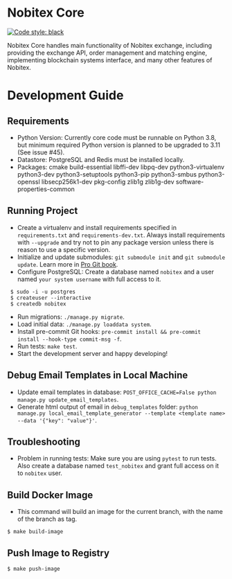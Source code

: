 # Nobitex Core
[![Code style: black](https://img.shields.io/badge/code%20style-black-000000.svg)](https://github.com/psf/black)

Nobitex Core handles main functionality of Nobitex exchange, including providing the exchange API, order management and matching engine, implementing blockchain systems interface, and many other features of Nobitex.

# Development Guide
## Requirements
* Python Version: Currently core code must be runnable on Python 3.8, but minimum required Python version is planned to be upgraded to 3.11 (See issue #45).
* Datastore: PostgreSQL and Redis must be installed locally.
* Packages: cmake build-essential libffi-dev libpq-dev python3-virtualenv python3-dev python3-setuptools python3-pip python3-smbus python3-openssl libsecp256k1-dev pkg-config zlib1g zlib1g-dev software-properties-common

## Running Project
* Create a virtualenv and install requirements specified in `requirements.txt` and `requirements-dev.txt`. Always install requirements with `--upgrade` and try not to pin any package version unless there is reason to use a specific version.
* Initialize and update submodules: `git submodule init` and `git submodule update`. Learn more in [Pro Git book](https://git-scm.com/book/en/v2/Git-Tools-Submodules).
* Configure PostgreSQL: Create a database named `nobitex` and a user named `your system username` with full access to it.
```commandline
 $ sudo -i -u postgres
 $ createuser --interactive
 $ createdb nobitex

```
* Run migrations: `./manage.py migrate`.
* Load initial data: `./manage.py loaddata system`.
* Install pre-commit Git hooks: `pre-commit install && pre-commit install --hook-type commit-msg -f`.
* Run tests: `make test`.
* Start the development server and happy developing!

## Debug Email Templates in Local Machine
* Update email templates in database: `POST_OFFICE_CACHE=False python manage.py update_email_templates`.
* Generate html output of email in `debug_templates` folder: `python manage.py local_email_template_generator --template <template name> --data '{"key": "value"}'`.


## Troubleshooting
* Problem in running tests: Make sure you are using `pytest` to run tests. Also create a database named `test_nobitex` and grant full access on it to `nobitex` user.


## Build Docker Image

* This command will build an image for the current branch, with the name of the branch as tag.

```commandline
$ make build-image
```

## Push Image to Registry

```commandline
$ make push-image
```
